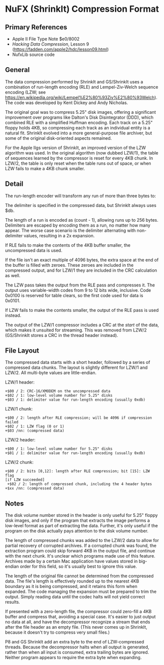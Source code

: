 ﻿# NuFX (ShrinkIt) Compression Format #

## Primary References ##

- Apple II File Type Note $e0/8002
- _Hacking Data Compression_, Lesson 9 (https://fadden.com/apple2/hdc/lesson09.html)
- NufxLib source code

## General ##

The data compression performed by ShrinkIt and GS/ShrinkIt uses a combination of run-length
encoding (RLE) and Lempel-Ziv-Welch sequence encoding (LZW; see
https://en.wikipedia.org/wiki/Lempel%E2%80%93Ziv%E2%80%93Welch).  The code was developed by
Kent Dickey and Andy Nicholas.

The original goal was to compress 5.25" disk images, offering a significant improvement over
programs like Dalton's Disk Disintegrator (DDD), which combined RLE with a simplified Huffman
encoding.  Each track on a 5.25" floppy holds 4KB, so compressing each track as an individual
entity is a natural fit.  ShrinkIt evolved into a more general-purpose file archiver, but some
of the original disk-oriented aspects remained.

For the Apple IIgs version of ShrinkIt, an improved version of the LZW algorithm was used.
In the original algorithm (now dubbed LZW/1), the table of sequences learned by the compressor
is reset for every 4KB chunk.  In LZW/2, the table is only reset when the table runs out of
space, or when LZW fails to make a 4KB chunk smaller.

## Detail ##

The run-length encoder will transform any run of more than three bytes to:

  <delim> <count-1> <value>

The delimiter is specified in the compressed data, but ShrinkIt always uses $db.

The length of a run is encoded as (count - 1), allowing runs up to 256 bytes.  Delimiters
are escaped by encoding them as a run, no matter how many appear.  The worse case scenario
is the delimiter alternating with non-delimiter values, resulting in a 2x expansion.

If RLE fails to make the contents of the 4KB buffer smaller, the uncompressed data is used.

If the file isn't an exact multiple of 4096 bytes, the extra space at the end of the buffer
is filled with zeroes.  These zeroes are included in the compressed output, and for LZW/1 they
are included in the CRC calculation as well.

The LZW pass takes the output from the RLE pass and compresses it.  The output uses
variable-width codes from 9 to 12 bits wide, inclusive.  Code 0x0100 is reserved for table
clears, so the first code used for data is 0x0101.

If LZW fails to make the contents smaller, the output of the RLE pass is used instead.

The output of the LZW/1 compressor includes a CRC at the *start* of the data, which makes it
unsuited for streaming.  This was removed from LZW/2 (GS/ShrinkIt stores a CRC in the thread
header instead).

## File Layout ##

The compressed data starts with a short header, followed by a series of compressed data chunks.
The layout is slightly different for LZW/1 and LZW/2.  All multi-byte values are little-endian.

LZW/1 header:
```
+$00 / 2: CRC-16/XMODEM on the uncompressed data
+$02 / 1: low-level volume number for 5.25" disks
+$03 / 1: delimiter value for run-length encoding (usually 0xdb)
```

LZW/1 chunk:
```
+$00 / 2: length after RLE compression; will be 4096 if compression failed
+$02 / 1: LZW flag (0 or 1)
+$03 /nn: (compressed data)
```

LZW/2 header:
```
+$00 / 1: low-level volume number for 5.25" disks
+$01 / 1: delimiter value for run-length encoding (usually 0xdb)
```

LZW/2 chunk:
```
+$00 / 2: bits [0,12]: length after RLE compression; bit [15]: LZW flag
[if LZW succeeded]
 +$02 / 2: length of compressed chunk, including the 4 header bytes
+$xx /nn: (compressed data)
```

## Notes ##

The disk volume number stored in the header is only useful for 5.25" floppy disk images, and
only if the program that extracts the image performs a low-level format as part of extracting
the data.  Further, it's only useful if the program on the disk actually pays attention to
the disk volume number.

The length of compressed chunks was added to the LZW/2 data to allow for partial recovery of
corrupted archives.  If a corrupted chunk was found, the extraction program could skip forward
4KB in the output file, and continue with the next chunk.  It's unclear which programs made
use of this feature.  Archives made by a certain Mac application have values stored in big-endian
order for this field, so it's usually best to ignore this value.

The length of the original file cannot be determined from the compressed data.  The file's
length is effectively rounded up to the nearest 4KB boundary as it is being compressed, and it
retains this form when expanded.  The code managing the expansion must be prepared to trim the
output.  Simply reading data until the codec halts will not yield correct results.

If presented with a zero-length file, the compressor could zero-fill a 4KB buffer and compress
that, avoiding a special case.  It's easier to just output no data at all, and have the
decompressor recognize a stream that ends after the file header as an empty file.  (This never
comes up in ShrinkIt, because it doesn't try to compress very small files.)

P8 and GS ShrinkIt add an extra byte to the end of LZW-compressed threads.  Because the
decompressor halts when all output is generated, rather than when all input is consumed, extra
trailing bytes are ignored.  Neither program appears to require the extra byte when expanding.
